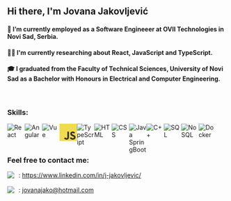 ## Hi there, I'm Jovana Jakovljević

<h4>💼 I’m currently employed as a Software Engineeer at OVII Technologies in Novi Sad, Serbia.</h4>
<h4>👩‍💻 I'm currently researching about React, JavaScript and TypeScript. </h4>
<h4>🎓 I graduated from the Faculty of Technical Sciences, University of Novi Sad as a Bachelor with Honours in Electrical and Computer Engineering.</h4>
<br/>

### Skills:
  <img align="left" title="React" width="40px" src="https://cdn.iconscout.com/icon/free/png-512/free-react-1-282599.png?f=webp&w=256" />
  <img align="left" title="Angular" width="40px" src="https://www.svgrepo.com/show/373427/angular.svg" />
  <img align="left" title="Vue" width="40px" src="https://upload.wikimedia.org/wikipedia/commons/thumb/9/95/Vue.js_Logo_2.svg/2367px-Vue.js_Logo_2.svg.png" />
  <img align="left" title="JavaScript" width="40px" src="https://raw.githubusercontent.com/github/explore/80688e429a7d4ef2fca1e82350fe8e3517d3494d/topics/javascript/javascript.png" />
  <img align="left" title="TypeScript" width="40px" src="https://static-00.iconduck.com/assets.00/typescript-icon-icon-1024x1024-vh3pfez8.png" />
  <img align="left" title="HTML" width="40px" src="https://w7.pngwing.com/pngs/390/229/png-transparent-logo-html5-brand-design-text-logo-number.png" />
  <img align="left" title="CSS" width="40px" src="https://upload.wikimedia.org/wikipedia/commons/thumb/6/62/CSS3_logo.svg/800px-CSS3_logo.svg.png" />
  <img align="left" title="Java SpringBoot" width="40px" src="https://i.pinimg.com/originals/f1/ea/a7/f1eaa7278f64e27128e062a3de918265.png" />
  <img align="left" title="C++" width="40px" src="https://upload.wikimedia.org/wikipedia/commons/thumb/1/18/ISO_C%2B%2B_Logo.svg/1200px-ISO_C%2B%2B_Logo.svg.png" />
  <img align="left" title="SQL" width="40px" src="https://thumbs.dreamstime.com/b/sql-database-icon-logo-design-ui-ux-app-orange-inscription-shadow-96841969.jpg" />
  <img align="left" title="NoSQL" width="40px" src="https://media.licdn.com/dms/image/D4D12AQFkVLoZqaf97Q/article-cover_image-shrink_600_2000/0/1690956553366?e=2147483647&v=beta&t=UE4tMyjgu54mYodxSSXkgRo-J6bgiP3PyEXvrSTFIks" />
  <img align="left" title="Docker" width="40px" src="https://static-00.iconduck.com/assets.00/docker-icon-512x438-ga1hb37h.png" />
<br/>
<br/>
<br/>

### Feel free to contact me:
<img align="left"  width="26px" src="https://upload.wikimedia.org/wikipedia/commons/c/ca/LinkedIn_logo_initials.png" />: https://www.linkedin.com/in/j-jakovljevic/
<br><br>
<img align="left"  width="26px" src="https://i.pinimg.com/originals/1b/22/fd/1b22fd858e93265a3a2fa2060cfc1219.jpg" />: jovanajako@hotmail.com


